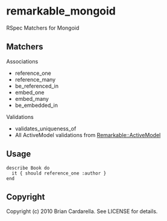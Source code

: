 # remarkable_mongoid
RSpec Matchers for Mongoid

## Matchers

Associations

* reference_one
* reference_many
* be_referenced_in
* embed_one
* embed_many
* be_embedded_in

Validations

* validates_uniqueness_of
* All ActiveModel validations from [Remarkable::ActiveModel](http://github.com/remarkable/remarkable/tree/master/remarkable_activemodel)

## Usage

    describe Book do
      it { should reference_one :author }
    end
    
## Copyright

Copyright (c) 2010 Brian Cardarella. See LICENSE for details.
